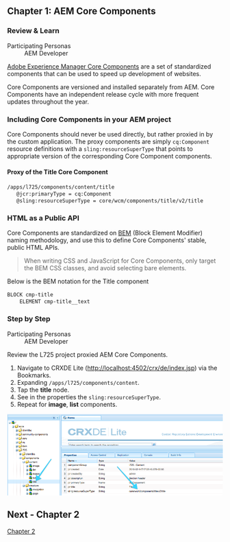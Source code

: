 ## Chapter 1: AEM Core Components

### Review & Learn

<dl class="tags">
<dt>Participating Personas</dt>
<dd>AEM Developer</dd>
</dl>

[Adobe Experience Manager Core Components](https://github.com/Adobe-Marketing-Cloud/aem-core-wcm-components) are a set of standardized components that can be used to speed up development of websites. 

Core Components are versioned and installed separately from AEM. Core Components have an independent release cycle with more frequent updates throughout the year.

### Including Core Components in your AEM project

Core Components should never be used directly, but rather proxied in by the custom application. The proxy components are simply `cq:Component` resource definitions with a `sling:resourceSuperType` that points to appropriate version of the corresponding Core Component components.

 
#### Proxy of the Title Core Component

```
/apps/l725/components/content/title
   @jcr:primaryType = cq:Component
   @sling:resourceSuperType = core/wcm/components/title/v2/title
```

### HTML as a Public API

Core Components are standardized on [BEM](http://getbem.com/) (Block Element Modifier) naming methodology, and use this to define Core Components' stable, public HTML APIs.

> When writing CSS and JavaScript for Core Components, only target the BEM CSS classes, and avoid selecting bare elements.

Below is the BEM notation for the Title component

```
BLOCK cmp-title
    ELEMENT cmp-title__text
```

### Step by Step

<dl class="tags">
<dt>Participating Personas</dt>
<dd>AEM Developer</dd>
</dl>

Review the L725 project proxied AEM Core Components.

1. Navigate to CRXDE Lite ([http://localhost:4502/crx/de/index.jsp](http://localhost:4502/crx/de/index.jsp)) via the Bookmarks.
2. Expanding `/apps/l725/components/content`.
3. Tap the **title** node.
4. See in the properties the `sling:resourceSuperType`.
5. Repeat for **image**, **list** components.

![AEM Core Component - Title Proxy Component](./images/step-1.png)

## Next - Chapter 2

[Chapter 2](../chapter-2)